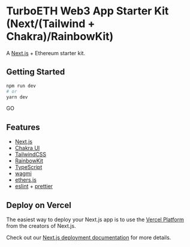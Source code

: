 # TurboETH Web3 App Starter Kit (Next/(Tailwind + Chakra)/RainbowKit)

A [Next.js](https://nextjs.org/) + Ethereum starter kit.

## Getting Started

```bash
npm run dev
# or
yarn dev
```
GO

## Features

- [Next.js](https://nextjs.org/docs)
- [Chakra UI](https://chakra-ui.com/)
- [TailwindCSS](https://tailwindcss.com/)
- [RainbowKit](https://www.rainbowkit.com/)
- [TypeScript](https://www.typescriptlang.org/)
- [wagmi](https://wagmi.sh/)
- [ethers.js](https://docs.ethers.org/)
- [eslint](https://eslint.org/) + [prettier](https://prettier.io/)

## Deploy on Vercel

The easiest way to deploy your Next.js app is to use the [Vercel Platform](https://vercel.com/new?utm_medium=nexth&filter=next.js&utm_source=nexth&utm_campaign=nexth-readme) from the creators of Next.js.

Check out our [Next.js deployment documentation](https://nextjs.org/docs/deployment) for more details.
